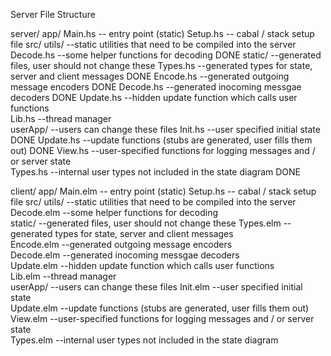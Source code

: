 Server File Structure

server/
	app/
		Main.hs 		-- entry point (static)
	Setup.hs    		-- cabal / stack setup file
	src/
		utils/			--static utilities that need to be compiled into the server  			
			Decode.hs   --some helper functions for decoding									DONE
		static/         --generated files, user should not change these
			Types.hs	--generated types for state, server and client messages					DONE
			Encode.hs	--generated outgoing message encoders									DONE
			Decode.hs	--generated inocoming messgae decoders									DONE
			Update.hs   --hidden update function which calls user functions						
			Lib.hs		--thread manager 														
		userApp/		--users can change these files
			Init.hs		--user specified initial state											DONE
			Update.hs	--update functions (stubs are generated, user fills them out)			DONE
			View.hs		--user-specified functions for logging messages and / or server state	
			Types.hs    --internal user types not included in the state diagram					DONE


client/
	app/
		Main.elm 		-- entry point (static)
	Setup.hs    		-- cabal / stack setup file
	src/
		utils/			--static utilities that need to be compiled into the server  			
			Decode.elm   --some helper functions for decoding									
		static/         --generated files, user should not change these
			Types.elm	--generated types for state, server and client messages					
			Encode.elm	--generated outgoing message encoders									
			Decode.elm	--generated inocoming messgae decoders									
			Update.elm   --hidden update function which calls user functions						
			Lib.elm		--thread manager 														
		userApp/		--users can change these files
			Init.elm	--user specified initial state											
			Update.elm	--update functions (stubs are generated, user fills them out)			
			View.elm	--user-specified functions for logging messages and / or server state	
			Types.elm 	--internal user types not included in the state diagram